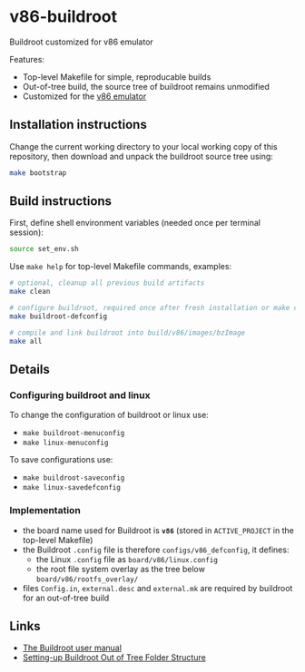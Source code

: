 # v86-buildroot
Buildroot customized for v86 emulator

Features:

* Top-level Makefile for simple, reproducable builds
* Out-of-tree build, the source tree of buildroot remains unmodified
* Customized for the [v86 emulator](https://github.com/copy/v86/tree/master)

## Installation instructions

Change the current working directory to your local working copy of this repository, then download and unpack the buildroot source tree using:

```bash
make bootstrap
```

## Build instructions

First, define shell environment variables (needed once per terminal session):

```bash
source set_env.sh
```

Use `make help` for top-level Makefile commands, examples:

```bash
# optional, cleanup all previous build artifacts
make clean

# configure buildroot, required once after fresh installation or make clean
make buildroot-defconfig

# compile and link buildroot into build/v86/images/bzImage
make all
```

## Details

### Configuring buildroot and linux

To change the configuration of buildroot or linux use:

* `make buildroot-menuconfig`
* `make linux-menuconfig`

To save configurations use:

* `make buildroot-saveconfig`
* `make linux-savedefconfig`

### Implementation

* the board name used for Buildroot is **`v86`** (stored in `ACTIVE_PROJECT` in the top-level Makefile)
* the Buildroot `.config` file is therefore `configs/v86_defconfig`, it defines:
  * the Linux `.config` file as `board/v86/linux.config`
  * the root file system overlay as the tree below `board/v86/rootfs_overlay/`
* files `Config.in`, `external.desc` and `external.mk` are required by buildroot for an out-of-tree build

## Links

* [The Buildroot user manual](https://buildroot.org/downloads/manual/manual.html)
* [Setting-up Buildroot Out of Tree Folder Structure](https://eerdemsimsek.medium.com/setting-up-buildroot-out-of-tree-folder-structure-for-raspberry-pi-4b-fbd9765c0206)
